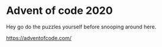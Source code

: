 # Advent of code 2020

Hey go do the puzzles yourself before snooping around here.

https://adventofcode.com/